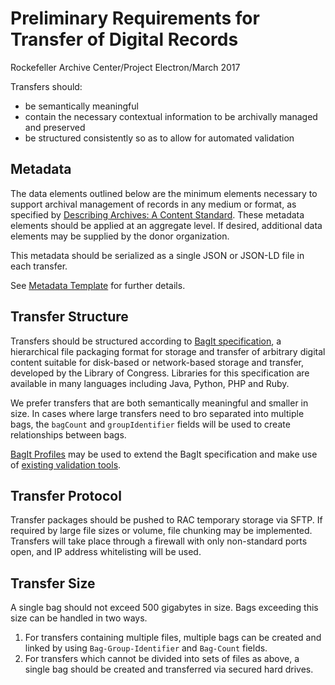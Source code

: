 # Preliminary Requirements for Transfer of Digital Records
Rockefeller Archive Center/Project Electron/March 2017

Transfers should:

*   be semantically meaningful
*   contain the necessary contextual information to be archivally managed and preserved
*   be structured consistently so as to allow for automated validation

## Metadata

The data elements outlined below are the minimum elements necessary to support archival management of records in any medium or format, as specified by [Describing Archives: A Content Standard](http://www2.archivists.org/standards/DACS). These metadata elements should be applied at an aggregate level. If desired, additional data elements may be supplied by the donor organization.

This metadata should be serialized as a single JSON or JSON-LD file in each transfer.

See [Metadata Template](examples/metadata.md) for further details.

## Transfer Structure

Transfers should be structured according to [BagIt specification](https://tools.ietf.org/html/draft-kunze-bagit-14), a hierarchical file packaging format for storage and transfer of arbitrary digital content suitable for disk-based or network-based storage and transfer, developed by the Library of Congress. Libraries for this specification are available in many languages including Java, Python, PHP and Ruby.

We prefer transfers that are both semantically meaningful and smaller in size. In cases where large transfers need to bro separated into multiple bags, the `bagCount` and `groupIdentifier` fields will be used to create relationships between bags.

[BagIt Profiles](https://github.com/ruebot/bagit-profiles) may be used to extend the BagIt specification and make use of [existing validation tools](https://github.com/ruebot/bagit-profiles-validator).

## Transfer Protocol

Transfer packages should be pushed to RAC temporary storage via SFTP. If required by large file sizes or volume, file chunking may be implemented. Transfers will take place through a firewall with only non-standard ports open, and IP address whitelisting will be used.

## Transfer Size

A single bag should not exceed 500 gigabytes in size. Bags exceeding this size can be handled in two ways.

1.  For transfers containing multiple files, multiple bags can be created and linked by using `Bag-Group-Identifier` and `Bag-Count` fields.
2.  For transfers which cannot be divided into sets of files as above, a single bag should be created and transferred via secured hard drives.
